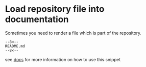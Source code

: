# Load repository file into documentation

Sometimes you need to render a file which is part of the repository.

```
--8<--
README.md
--8<--
```

see [docs](https://facelessuser.github.io/pymdown-extensions/extensions/snippets/#specifying-snippet-locations) for more information on how to use this snippet